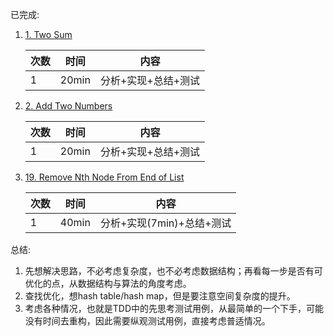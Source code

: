 已完成:
1. [1. Two Sum](https://leetcode.com/problems/two-sum/)
   
   | 次数 | 时间 | 内容 |
   | ------ | ------ | ------ |
   | 1 | 20min | 分析+实现+总结+测试 |
2. [2. Add Two Numbers](https://leetcode.com/problems/add-two-numbers/)
   
   | 次数 | 时间 | 内容 |
   | ------ | ------ | ------ |
   | 1 | 20min | 分析+实现+总结+测试 |
   
3. [19. Remove Nth Node From End of List](https://leetcode.com/problems/remove-nth-node-from-end-of-list/)
   
   | 次数 | 时间 | 内容 |
   | ------ | ------ | ------ |
   | 1 | 40min | 分析+实现(7min)+总结+测试 |
总结:
1. 先想解决思路，不必考虑复杂度，也不必考虑数据结构；再看每一步是否有可优化的点，从数据结构与算法的角度考虑。
2. 查找优化，想hash table/hash map，但是要注意空间复杂度的提升。
3. 考虑各种情况，也就是TDD中的先思考测试用例，从最简单的一个下手，可能没有时间去重构，因此需要纵观测试用例，直接考虑普适情况。